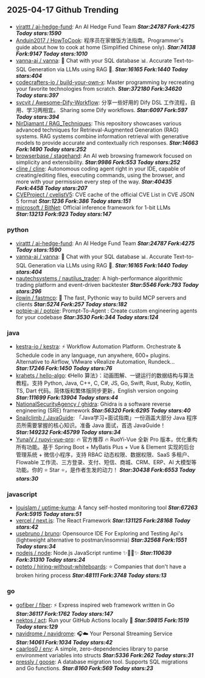 ## 2025-04-17 Github Trending

### 
* [virattt / ai-hedge-fund](https://github.com/virattt/ai-hedge-fund): An AI Hedge Fund Team ***Star:24787 Fork:4275 Today stars:1590***
* [Anduin2017 / HowToCook](https://github.com/Anduin2017/HowToCook): 程序员在家做饭方法指南。Programmer's guide about how to cook at home (Simplified Chinese only). ***Star:74138 Fork:9147 Today stars:1010***
* [vanna-ai / vanna](https://github.com/vanna-ai/vanna): 🤖 Chat with your SQL database 📊. Accurate Text-to-SQL Generation via LLMs using RAG 🔄. ***Star:16165 Fork:1440 Today stars:404***
* [codecrafters-io / build-your-own-x](https://github.com/codecrafters-io/build-your-own-x): Master programming by recreating your favorite technologies from scratch. ***Star:372180 Fork:34620 Today stars:397***
* [svcvit / Awesome-Dify-Workflow](https://github.com/svcvit/Awesome-Dify-Workflow): 分享一些好用的 Dify DSL 工作流程，自用、学习两相宜。 Sharing some Dify workflows. ***Star:6097 Fork:597 Today stars:394***
* [NirDiamant / RAG_Techniques](https://github.com/NirDiamant/RAG_Techniques): This repository showcases various advanced techniques for Retrieval-Augmented Generation (RAG) systems. RAG systems combine information retrieval with generative models to provide accurate and contextually rich responses. ***Star:14663 Fork:1490 Today stars:252***
* [browserbase / stagehand](https://github.com/browserbase/stagehand): An AI web browsing framework focused on simplicity and extensibility. ***Star:9986 Fork:553 Today stars:252***
* [cline / cline](https://github.com/cline/cline): Autonomous coding agent right in your IDE, capable of creating/editing files, executing commands, using the browser, and more with your permission every step of the way. ***Star:40435 Fork:4458 Today stars:207***
* [CVEProject / cvelistV5](https://github.com/CVEProject/cvelistV5): CVE cache of the official CVE List in CVE JSON 5 format ***Star:1236 Fork:386 Today stars:151***
* [microsoft / BitNet](https://github.com/microsoft/BitNet): Official inference framework for 1-bit LLMs ***Star:13213 Fork:923 Today stars:147***

### python
* [virattt / ai-hedge-fund](https://github.com/virattt/ai-hedge-fund): An AI Hedge Fund Team ***Star:24787 Fork:4275 Today stars:1590***
* [vanna-ai / vanna](https://github.com/vanna-ai/vanna): 🤖 Chat with your SQL database 📊. Accurate Text-to-SQL Generation via LLMs using RAG 🔄. ***Star:16165 Fork:1440 Today stars:404***
* [nautechsystems / nautilus_trader](https://github.com/nautechsystems/nautilus_trader): A high-performance algorithmic trading platform and event-driven backtester ***Star:5546 Fork:793 Today stars:296***
* [jlowin / fastmcp](https://github.com/jlowin/fastmcp): 🚀 The fast, Pythonic way to build MCP servers and clients ***Star:5274 Fork:257 Today stars:182***
* [potpie-ai / potpie](https://github.com/potpie-ai/potpie): Prompt-To-Agent : Create custom engineering agents for your codebase ***Star:3530 Fork:344 Today stars:124***

### java
* [kestra-io / kestra](https://github.com/kestra-io/kestra): ⚡ Workflow Automation Platform. Orchestrate & Schedule code in any language, run anywhere, 600+ plugins. Alternative to Airflow, VMware vRealize Automation, Rundeck... ***Star:17246 Fork:1450 Today stars:76***
* [krahets / hello-algo](https://github.com/krahets/hello-algo): 《Hello 算法》：动画图解、一键运行的数据结构与算法教程。支持 Python, Java, C++, C, C#, JS, Go, Swift, Rust, Ruby, Kotlin, TS, Dart 代码。简体版和繁体版同步更新，English version ongoing ***Star:111699 Fork:13904 Today stars:44***
* [NationalSecurityAgency / ghidra](https://github.com/NationalSecurityAgency/ghidra): Ghidra is a software reverse engineering (SRE) framework ***Star:56320 Fork:6295 Today stars:40***
* [Snailclimb / JavaGuide](https://github.com/Snailclimb/JavaGuide): 「Java学习+面试指南」一份涵盖大部分 Java 程序员所需要掌握的核心知识。准备 Java 面试，首选 JavaGuide！ ***Star:149232 Fork:45799 Today stars:34***
* [YunaiV / ruoyi-vue-pro](https://github.com/YunaiV/ruoyi-vue-pro): 🔥 官方推荐 🔥 RuoYi-Vue 全新 Pro 版本，优化重构所有功能。基于 Spring Boot + MyBatis Plus + Vue & Element 实现的后台管理系统 + 微信小程序，支持 RBAC 动态权限、数据权限、SaaS 多租户、Flowable 工作流、三方登录、支付、短信、商城、CRM、ERP、AI 大模型等功能。你的 ⭐️ Star ⭐️，是作者生发的动力！ ***Star:30438 Fork:6553 Today stars:30***

### javascript
* [louislam / uptime-kuma](https://github.com/louislam/uptime-kuma): A fancy self-hosted monitoring tool ***Star:67263 Fork:5915 Today stars:51***
* [vercel / next.js](https://github.com/vercel/next.js): The React Framework ***Star:131125 Fork:28168 Today stars:42***
* [usebruno / bruno](https://github.com/usebruno/bruno): Opensource IDE For Exploring and Testing Api's (lightweight alternative to postman/insomnia) ***Star:32568 Fork:1551 Today stars:34***
* [nodejs / node](https://github.com/nodejs/node): Node.js JavaScript runtime ✨🐢🚀✨ ***Star:110639 Fork:31310 Today stars:24***
* [poteto / hiring-without-whiteboards](https://github.com/poteto/hiring-without-whiteboards): ⭐️ Companies that don't have a broken hiring process ***Star:48111 Fork:3748 Today stars:13***

### go
* [gofiber / fiber](https://github.com/gofiber/fiber): ⚡️ Express inspired web framework written in Go ***Star:36117 Fork:1762 Today stars:147***
* [nektos / act](https://github.com/nektos/act): Run your GitHub Actions locally 🚀 ***Star:59815 Fork:1519 Today stars:129***
* [navidrome / navidrome](https://github.com/navidrome/navidrome): 🎧☁️ Your Personal Streaming Service ***Star:14061 Fork:1034 Today stars:42***
* [caarlos0 / env](https://github.com/caarlos0/env): A simple, zero-dependencies library to parse environment variables into structs ***Star:5336 Fork:262 Today stars:31***
* [pressly / goose](https://github.com/pressly/goose): A database migration tool. Supports SQL migrations and Go functions. ***Star:8160 Fork:569 Today stars:23***
